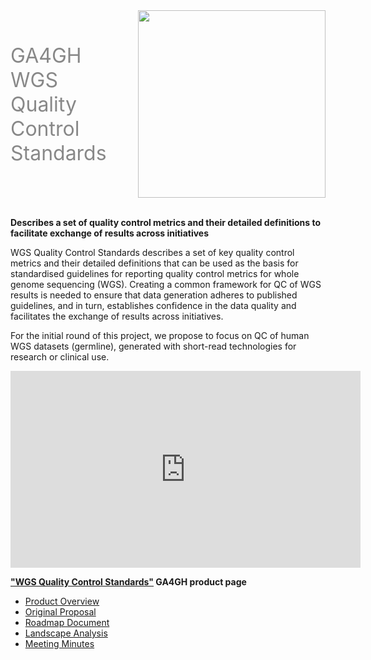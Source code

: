 <div class="title container" style="display: flex; align-items: center; gap: 50px;">
  <h1 style="font-size: 2rem; font-weight: normal; color: #888888; margin: 0;">GA4GH WGS Quality Control Standards</h1>
  <img src="https://www.ga4gh.org/wp-content/themes/ga4gh/dist/assets/svg/logos/logo-full-color.svg" class="title" width="300">
</div>
<br>

**Describes a set of quality control metrics and their detailed definitions to facilitate exchange of results across initiatives**

WGS Quality Control Standards describes a set of key quality control metrics and their detailed definitions that can be used as the basis for standardised guidelines for reporting quality control metrics for whole genome sequencing (WGS). Creating a common framework for QC of WGS results is needed to ensure that data generation adheres to published guidelines, and in turn, establishes confidence in the data quality and facilitates the exchange of results across initiatives.

For the initial round of this project, we propose to focus on QC of human WGS datasets (germline), generated with short-read technologies for research or clinical use.

<iframe width="560" height="315" 
  src="https://www.youtube.com/embed/ODpBsoIhNwE" 
  title="Product Overview - YouTube video" frameborder="0" 
  allow="accelerometer; autoplay; clipboard-write; encrypted-media; gyroscope; picture-in-picture" 
  allowfullscreen>
</iframe>

<br>

**["WGS Quality Control Standards"](https://www.ga4gh.org/product/wgs-quality-control-standards/) GA4GH product page**

-  [Product Overview](https://youtu.be/ODpBsoIhNwE)
-  [Original Proposal](https://docs.google.com/document/d/11xwiM7eGE10kwIl7zsr9tL5ZuNlqGdW9/edit?usp=sharing&ouid=107543167341861034315&rtpof=true&sd=true)
-  [Roadmap Document](https://docs.google.com/document/d/1T2Ls5HRz5xR9sQkH6YnktFWfjEEmSBchA6twHbfGJ_o/edit?usp=sharing)
-  [Landscape Analysis](https://docs.google.com/spreadsheets/d/1SKy1p38RJf3YNJ33XPIS8qLY5exF93pxdfozaiMnJqQ/edit?usp=share_link)
-  [Meeting Minutes](https://docs.google.com/document/d/1a4ns_QbN4OzDiSThyfsZ0JITfrZTmW3g3HCWDpqPvr4/edit?usp=share_link)



